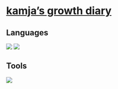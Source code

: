 # [kamja’s growth diary](https://ppotatog.github.io/)

## Languages
<img src="https://img.shields.io/badge/Gatsby-663399?style=flat-square&logo=Gatsby&logoColor=white" /> <img src="https://img.shields.io/badge/GraphQL-E10098?style=flat-square&logo=GraphQL&logoColor=white" /> 

## Tools
<img src="https://img.shields.io/badge/IntelliJ IDEA-000?style=flat-square&logo=IntelliJ IDEA&logoColor=white" /> 